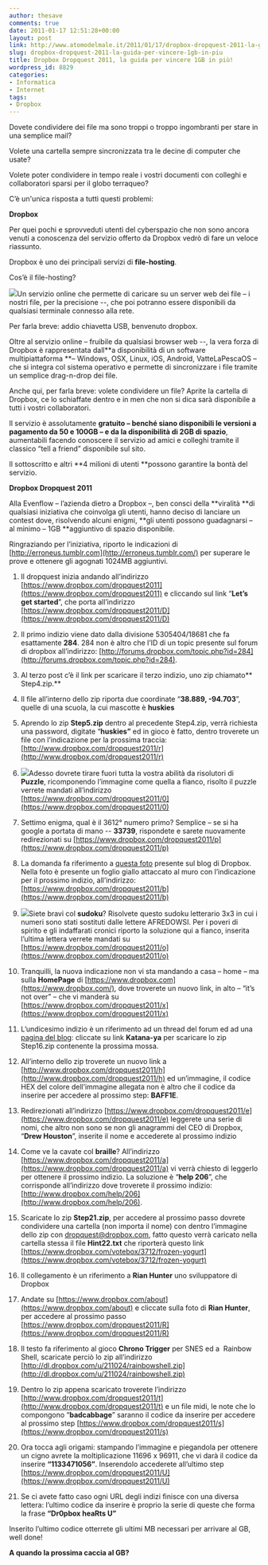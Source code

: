 ```yaml
---
author: thesave
comments: true
date: 2011-01-17 12:51:28+00:00
layout: post
link: http://www.atomodelmale.it/2011/01/17/dropbox-dropquest-2011-la-guida-per-vincere-1gb-in-piu/
slug: dropbox-dropquest-2011-la-guida-per-vincere-1gb-in-piu
title: Dropbox Dropquest 2011, la guida per vincere 1GB in più!
wordpress_id: 8829
categories:
- Informatica
- Internet
tags:
- Dropbox
---
```


Dovete condividere dei file ma sono troppi o troppo ingombranti per stare in una semplice mail?

Volete una cartella sempre sincronizzata tra le decine di computer che usate?

Volete poter condividere in tempo reale i vostri documenti con colleghi e collaboratori sparsi per il globo terraqueo?

C’è un'unica risposta a tutti questi problemi:

**Dropbox**

Per quei pochi e sprovveduti utenti del cyberspazio che non sono ancora venuti a conoscenza del servizio offerto da Dropbox vedrò di fare un veloce riassunto.

Dropbox è uno dei principali servizi di **file-hosting**.

Cos’è il file-hosting?

![](http://www.atomodelmale.it/wp-content/uploads/2011/01/dropbox.jpg)Un servizio online che permette di caricare su un server web dei file – i nostri file, per la precisione --, che poi potranno essere disponibili da qualsiasi terminale connesso alla rete.

Per farla breve: addio chiavetta USB, benvenuto dropbox.

Oltre al servizio online – fruibile da qualsiasi browser web --, la vera forza di Dropbox è rappresentata dall**a disponibilità di un software multipiattaforma **– Windows, OSX, Linux, iOS, Android, VatteLaPescaOS – che si integra col sistema operativo e permette di sincronizzare i file tramite un semplice drag-n-drop dei file.

Anche qui, per farla breve: volete condividere un file? Aprite la cartella di Dropbox, ce lo schiaffate dentro e in men che non si dica sarà disponibile a tutti i vostri collaboratori.

Il servizio è assolutamente **gratuito **– benché siano disponibili le versioni a pagamento da 50 e 100GB – e da la disponibilità d**i 2GB di spazio**, aumentabili facendo conoscere il servizio ad amici e colleghi tramite il classico “tell a friend” disponibile sul sito.

Il sottoscritto e altri **4 milioni di utenti **possono garantire la bontà del servizio.

**Dropbox Dropquest 2011**

Alla Evenflow – l’azienda dietro a Dropbox –, ben consci della **viralità **di qualsiasi iniziativa che coinvolga gli utenti, hanno deciso di lanciare un contest dove, risolvendo alcuni enigmi, **gli utenti possono guadagnarsi – al minimo – 1GB **aggiuntivo di spazio disponibile.

Ringraziando per l’iniziativa, riporto le indicazioni di [http://erroneus.tumblr.com](http://erroneus.tumblr.com/) per superare le prove e ottenere gli agognati 1024MB aggiuntivi.



	
  1. Il dropquest inizia andando all’indirizzo [https://www.dropbox.com/dropquest2011](https://www.dropbox.com/dropquest2011) e cliccando sul link “**Let’s get started**”, che porta all’indirizzo [https://www.dropbox.com/dropquest2011/D](https://www.dropbox.com/dropquest2011/D)

	
  2. Il primo indizio viene dato dalla divisione 5305404/18681 che fa esattamente **284**. 284 non è altro che l’ID di un topic presente sul forum di dropbox all’indirizzo: [http://forums.dropbox.com/topic.php?id=284](http://forums.dropbox.com/topic.php?id=284).

	
  3. Al terzo post c’è il link per scaricare il terzo indizio, uno zip chiamato** Step4.zip.**

	
  4. Il file all’interno dello zip riporta due coordinate “**38.889, -94.703**”, quelle di una scuola, la cui mascotte è **huskies**

	
  5. Aprendo lo zip **Step5.zip** dentro al precedente Step4.zip, verrà richiesta una password, digitate “**huskies”** ed in gioco è fatto, dentro troverete un file con l’indicazione per la prossima traccia: [http://www.dropbox.com/dropquest2011/r](http://www.dropbox.com/dropquest2011/r)

	
  6. ![](http://www.atomodelmale.it/wp-content/uploads/2011/01/puzzle-300x257.jpg)Adesso dovrete tirare fuori tutta la vostra abilità da risolutori di **Puzzle**, ricomponendo l’immagine come quella a fianco, risolto il puzzle verrete mandati all’indirizzo [https://www.dropbox.com/dropquest2011/0](https://www.dropbox.com/dropquest2011/0)

	
  7. Settimo enigma, qual è il 3612° numero primo? Semplice – se si ha google a portata di mano -- **33739**, rispondete e sarete nuovamente redirezionati su [https://www.dropbox.com/dropquest2011/p](https://www.dropbox.com/dropquest2011/p)

	
  8. La domanda fa riferimento a [questa foto](http://dl.dropbox.com/u/211024/Hack%20week%20photos/DSC_0066.jpg) presente sul blog di Dropbox. Nella foto è presente un foglio giallo attaccato al muro con l’indicazione per il prossimo indizio, all’indirizzo: [https://www.dropbox.com/dropquest2011/b](https://www.dropbox.com/dropquest2011/b)

	
  9. ![](http://www.atomodelmale.it/wp-content/uploads/2011/01/sudoku-300x300.jpg)Siete bravi col **sudoku**? Risolvete questo sudoku letterario 3x3 in cui i numeri sono stati sostituti dalle lettere AFREDOWSI. Per i poveri di spirito e gli indaffarati cronici riporto la soluzione qui a fianco, inserita l’ultima lettera verrete mandati su [https://www.dropbox.com/dropquest2011/o](https://www.dropbox.com/dropquest2011/o)

	
  10. Tranquilli, la nuova indicazione non vi sta mandando a casa – home – ma sulla **HomePage** di [https://www.dropbox.com](https://www.dropbox.com/), dove troverete un nuovo link, in alto – “it’s not over” – che vi manderà su [https://www.dropbox.com/dropquest2011/x](https://www.dropbox.com/dropquest2011/x)

	
  11. L’undicesimo indizio è un riferimento ad un thread del forum ed ad una [pagina del blog](http://blog.dropbox.com/?p=18): cliccate su link **Katana-ya** per scaricare lo zip Step16.zip contenente la prossima mossa.

	
  12. All’interno dello zip troverete un nuovo link a [http://www.dropbox.com/dropquest2011/h](http://www.dropbox.com/dropquest2011/h) ed un’immagine, il codice HEX del colore dell’immagine allegata non è altro che il codice da inserire per accedere al prossimo step: **BAFF1E**.

	
  13. Redirezionati all’indirizzo [https://www.dropbox.com/dropquest2011/e](https://www.dropbox.com/dropquest2011/e) leggerete una serie di nomi, che altro non sono se non gli anagrammi del CEO di Dropbox, “**Drew Houston**”, inserite il nome e accederete al prossimo indizio

	
  14. Come ve la cavate col **braille**? All’indirizzo [https://www.dropbox.com/dropquest2011/a](https://www.dropbox.com/dropquest2011/a) vi verrà chiesto di leggerlo per ottenere il prossimo indizio. La soluzione è “**help 206**”, che corrisponde all’indirizzo dove troverete il prossimo indizio: [http://www.dropbox.com/help/206](http://www.dropbox.com/help/206).

	
  15. Scaricate lo zip **Step21.zip**, per accedere al prossimo passo dovrete condividere una cartella (non importa il nome) con dentro l’immagine dello zip con [dropquest@dropbox.com](mailto:dropquest@dropbox.com), fatto questo verrà caricato nella cartella stessa il file **Hint22.txt** che riporterà questo link [https://www.dropbox.com/votebox/3712/frozen-yogurt](https://www.dropbox.com/votebox/3712/frozen-yogurt)

	
  16. Il collegamento è un riferimento a **Rian Hunter** uno sviluppatore di Dropbox

	
  17. Andate su [https://www.dropbox.com/about](https://www.dropbox.com/about) e cliccate sulla foto di **Rian Hunter**, per accedere al prossimo passo [https://www.dropbox.com/dropquest2011/R](https://www.dropbox.com/dropquest2011/R)

	
  18. Il testo fa riferimento al gioco **Chrono Trigger** per SNES ed a  Rainbow Shell, scaricate perciò lo zip all’indirizzo [http://dl.dropbox.com/u/211024/rainbowshell.zip](http://dl.dropbox.com/u/211024/rainbowshell.zip)

	
  19. Dentro lo zip appena scaricato troverete l’indirizzo [http://www.dropbox.com/dropquest2011/t](http://www.dropbox.com/dropquest2011/t) e un file midi, le note che lo compongono “**badcabbage**” saranno il codice da inserire per accedere al prossimo step [https://www.dropbox.com/dropquest2011/s](https://www.dropbox.com/dropquest2011/s)

	
  20. Ora tocca agli origami: stampando l’immagine e piegandola per ottenere un cigno avrete la moltiplicazione 11696 x 96911, che vi darà il codice da inserire **“1133471056”**. Inserendolo accederete all’ultimo step [https://www.dropbox.com/dropquest2011/U](https://www.dropbox.com/dropquest2011/U)

	
  21. Se ci avete fatto caso ogni URL degli indizi finisce con una diversa lettera: l’ultimo codice da inserire è proprio la serie di queste che forma la frase **“Dr0pbox heaRts U”**


Inserito l’ultimo codice otterrete gli ultimi MB necessari per arrivare al GB, well done!

**A quando la prossima caccia al GB?**
